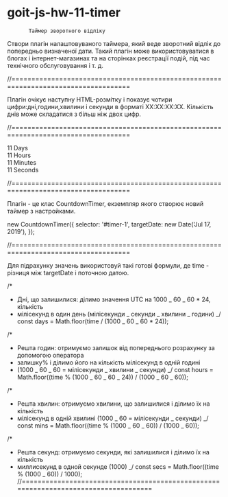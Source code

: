 # goit-js-hw-11-timer

           Таймер зворотного відліку

Створи плагін налаштовуваного таймера, який веде зворотний відлік до попередньо визначеної дати.
Такий плагін може використовуватися в блогах і інтернет-магазинах та на сторінках реєстрації подій, під час технічного обслуговування і т. д.

//====================================================================================


Плагін очікує наступну HTML-розмітку і показує чотири цифри:дні,години,хвилини і секунди в форматі XX:XX:XX:XX.
Кількість днів може складатися з більш ніж двох цифр.

//====================================================================================

<div class="timer" id="timer-1">
  <div class="field">
    <span class="value" data-value="days">11</span>
    <span class="label">Days</span>
  </div>

  <div class="field">
    <span class="value" data-value="hours">11</span>
    <span class="label">Hours</span>
  </div>

  <div class="field">
    <span class="value" data-value="mins">11</span>
    <span class="label">Minutes</span>
  </div>

  <div class="field">
    <span class="value" data-value="secs">11</span>
    <span class="label">Seconds</span>
  </div>
</div>

//====================================================================================

Плагін - це клас CountdownTimer, екземпляр якого створює новий таймер з настройками.

new CountdownTimer({
selector: '#timer-1',
targetDate: new Date('Jul 17, 2019'),
});

//====================================================================================

Для підрахунку значень використовуй такі готові формули, де time - різниця між targetDate 
і поточною датою.

/\*

- Дні, що залишилися: ділимо значення UTC на 1000 _ 60 _ 60 \* 24, кількість
- мілісекунд в один день (мілісекунди _ секунди _ хвилини _ години)
  _/
  const days = Math.floor(time / (1000 _ 60 _ 60 \* 24));

/\*

- Решта годин: отримуємо залишок від попереднього розрахунку за допомогою оператора
- залишку% і ділимо його на кількість мілісекунд в одній годині
- (1000 _ 60 _ 60 = мілісекунди _ хвилини _ секунди)
  _/
  const hours = Math.floor((time % (1000 _ 60 _ 60 _ 24)) / (1000 _ 60 _ 60));

/\*

- Решта хвилин: отримуємо хвилини, що залишилися і ділимо їх на кількість
- мілісекунд в одній хвилині (1000 _ 60 = мілісекунди _ секунди)
  _/
  const mins = Math.floor((time % (1000 _ 60 _ 60)) / (1000 _ 60));

/\*

- Решта секунд: отримуємо секунди, які залишилися і ділимо їх на кількість
- миллисекунд в одной секунде (1000)
  _/
  const secs = Math.floor((time % (1000 _ 60)) / 1000);
//====================================================================================